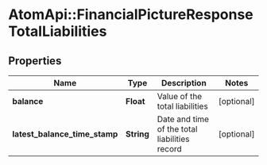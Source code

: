 # AtomApi::FinancialPictureResponseTotalLiabilities

## Properties
Name | Type | Description | Notes
------------ | ------------- | ------------- | -------------
**balance** | **Float** | Value of the total liabilities | [optional] 
**latest_balance_time_stamp** | **String** | Date and time of the total liabilities record | [optional] 


